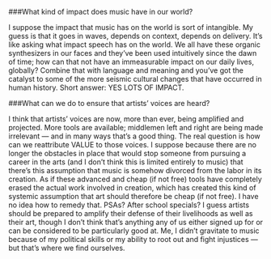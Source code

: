 ###What kind of impact does music have in our world?

I suppose the impact that music has on the world is sort of intangible. My guess is that it goes in waves, depends on context, depends on delivery. It’s like asking what impact speech has on the world. We all have these organic synthesizers in our faces and they’ve been used intuitively since the dawn of time; how can that not have an immeasurable impact on our daily lives, globally? Combine that with language and meaning and you’ve got the catalyst to some of the more seismic cultural changes that have occurred in human history. Short answer: YES LOTS OF IMPACT.

###What can we do to ensure that artists’ voices are heard? 

I think that artists’ voices are now, more than ever, being amplified and projected. More tools are available; middlemen left and right are being made irrelevant — and in many ways that’s a good thing. The real question is how can we reattribute VALUE to those voices. I suppose because there are no longer the obstacles in place that would stop someone from pursuing a career in the arts (and I don’t think this is limited entirely to music) that there’s this assumption that music is somehow divorced from the labor in its creation. As if these advanced and cheap (if not free) tools have completely erased the actual work involved in creation, which has created this kind of systemic assumption that art should therefore be cheap (if not free). I have no idea how to remedy that. PSAs? After school specials? I guess artists should be prepared to amplify their defense of their livelihoods as well as their art, though I don’t think that’s anything any of us either signed up for or can be considered to be particularly good at. Me, I didn’t gravitate to music because of my political skills or my ability to root out and fight injustices — but that’s where we find ourselves.